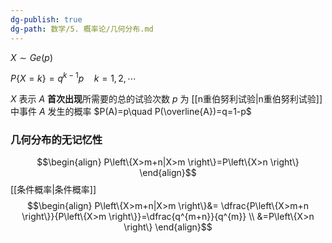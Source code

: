 ```yaml
---
dg-publish: true
dg-path: 数学/5. 概率论/几何分布.md
---
```

$X\sim Ge(p)$

$P\left\{X=k \right\}=q^{k-1}p\quad k=1,2,\cdots$

$X$ 表示 $A$ **首次出现**所需要的总的试验次数
$p$ 为 [[n重伯努利试验\|n重伯努利试验]]中事件 $A$ 发生的概率 $P(A)=p\quad P(\overline{A})=q=1-p$

### 几何分布的无记忆性

$$\begin{align}
P\left\{X>m+n|X>m \right\}=P\left\{X>n \right\}
\end{align}$$
[[条件概率\|条件概率]]
$$\begin{align}
P\left\{X>m+n|X>m \right\}&= \dfrac{P\left\{X>m+n \right\}}{P\left\{X>m \right\}}=\dfrac{q^{m+n}}{q^{m}} \\
&=P\left\{X>n \right\}
\end{align}$$

